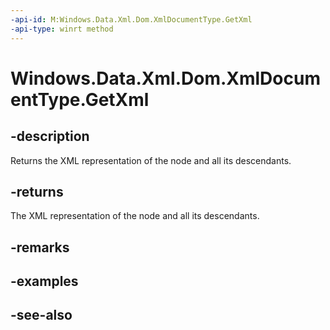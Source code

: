 ```yaml
---
-api-id: M:Windows.Data.Xml.Dom.XmlDocumentType.GetXml
-api-type: winrt method
---
```


<!-- Method syntax
public string GetXml()
-->

# Windows.Data.Xml.Dom.XmlDocumentType.GetXml

## -description
Returns the XML representation of the node and all its descendants.

## -returns
The XML representation of the node and all its descendants.

## -remarks

## -examples

## -see-also
